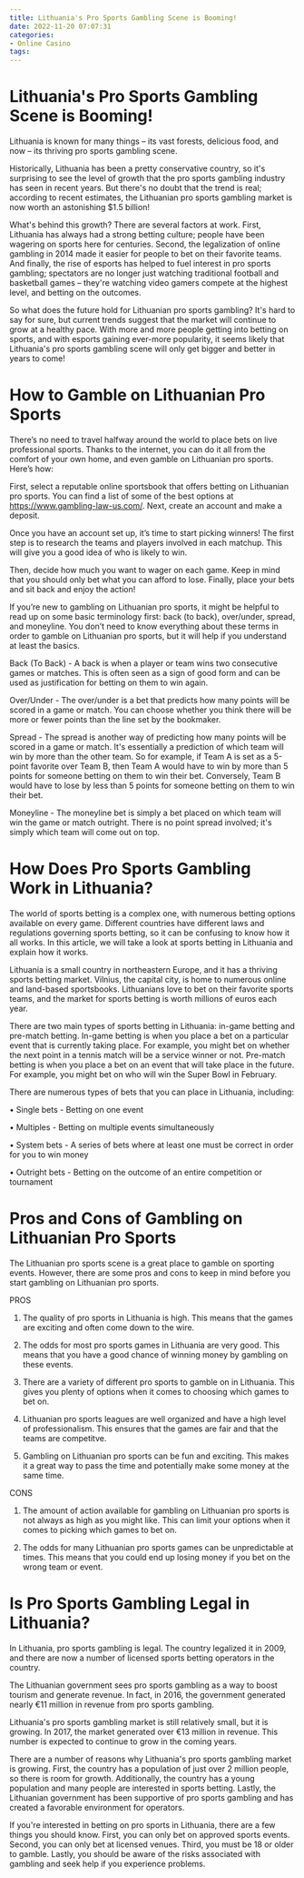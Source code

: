 ```yaml
---
title: Lithuania's Pro Sports Gambling Scene is Booming!
date: 2022-11-20 07:07:31
categories:
- Online Casino
tags:
---
```



#  Lithuania's Pro Sports Gambling Scene is Booming!

Lithuania is known for many things – its vast forests, delicious food, and now – its thriving pro sports gambling scene.

Historically, Lithuania has been a pretty conservative country, so it's surprising to see the level of growth that the pro sports gambling industry has seen in recent years. But there's no doubt that the trend is real; according to recent estimates, the Lithuanian pro sports gambling market is now worth an astonishing $1.5 billion!

What's behind this growth? There are several factors at work. First, Lithuania has always had a strong betting culture; people have been wagering on sports here for centuries. Second, the legalization of online gambling in 2014 made it easier for people to bet on their favorite teams. And finally, the rise of esports has helped to fuel interest in pro sports gambling; spectators are no longer just watching traditional football and basketball games – they're watching video gamers compete at the highest level, and betting on the outcomes.

So what does the future hold for Lithuanian pro sports gambling? It's hard to say for sure, but current trends suggest that the market will continue to grow at a healthy pace. With more and more people getting into betting on sports, and with esports gaining ever-more popularity, it seems likely that Lithuania's pro sports gambling scene will only get bigger and better in years to come!

#  How to Gamble on Lithuanian Pro Sports

There’s no need to travel halfway around the world to place bets on live professional sports. Thanks to the internet, you can do it all from the comfort of your own home, and even gamble on Lithuanian pro sports. Here’s how:

First, select a reputable online sportsbook that offers betting on Lithuanian pro sports. You can find a list of some of the best options at https://www.gambling-law-us.com/. Next, create an account and make a deposit.

Once you have an account set up, it’s time to start picking winners! The first step is to research the teams and players involved in each matchup. This will give you a good idea of who is likely to win.

Then, decide how much you want to wager on each game. Keep in mind that you should only bet what you can afford to lose. Finally, place your bets and sit back and enjoy the action!

If you’re new to gambling on Lithuanian pro sports, it might be helpful to read up on some basic terminology first: back (to back), over/under, spread, and moneyline. You don’t need to know everything about these terms in order to gamble on Lithuanian pro sports, but it will help if you understand at least the basics.

Back (To Back) - A back is when a player or team wins two consecutive games or matches. This is often seen as a sign of good form and can be used as justification for betting on them to win again.

Over/Under - The over/under is a bet that predicts how many points will be scored in a game or match. You can choose whether you think there will be more or fewer points than the line set by the bookmaker.

Spread - The spread is another way of predicting how many points will be scored in a game or match. It's essentially a prediction of which team will win by more than the other team. So for example, if Team A is set as a 5-point favorite over Team B, then Team A would have to win by more than 5 points for someone betting on them to win their bet. Conversely, Team B would have to lose by less than 5 points for someone betting on them to win their bet.

Moneyline - The moneyline bet is simply a bet placed on which team will win the game or match outright. There is no point spread involved; it's simply which team will come out on top.

#  How Does Pro Sports Gambling Work in Lithuania?

The world of sports betting is a complex one, with numerous betting options available on every game. Different countries have different laws and regulations governing sports betting, so it can be confusing to know how it all works. In this article, we will take a look at sports betting in Lithuania and explain how it works.

Lithuania is a small country in northeastern Europe, and it has a thriving sports betting market. Vilnius, the capital city, is home to numerous online and land-based sportsbooks. Lithuanians love to bet on their favorite sports teams, and the market for sports betting is worth millions of euros each year.

There are two main types of sports betting in Lithuania: in-game betting and pre-match betting. In-game betting is when you place a bet on a particular event that is currently taking place. For example, you might bet on whether the next point in a tennis match will be a service winner or not. Pre-match betting is when you place a bet on an event that will take place in the future. For example, you might bet on who will win the Super Bowl in February.

There are numerous types of bets that you can place in Lithuania, including:

• Single bets - Betting on one event

• Multiples - Betting on multiple events simultaneously

• System bets - A series of bets where at least one must be correct in order for you to win money

• Outright bets - Betting on the outcome of an entire competition or tournament

#  Pros and Cons of Gambling on Lithuanian Pro Sports

The Lithuanian pro sports scene is a great place to gamble on sporting events. However, there are some pros and cons to keep in mind before you start gambling on Lithuanian pro sports.

PROS

1. The quality of pro sports in Lithuania is high. This means that the games are exciting and often come down to the wire.

2. The odds for most pro sports games in Lithuania are very good. This means that you have a good chance of winning money by gambling on these events.

3. There are a variety of different pro sports to gamble on in Lithuania. This gives you plenty of options when it comes to choosing which games to bet on.

4. Lithuanian pro sports leagues are well organized and have a high level of professionalism. This ensures that the games are fair and that the teams are competitve.

5. Gambling on Lithuanian pro sports can be fun and exciting. This makes it a great way to pass the time and potentially make some money at the same time.

CONS

1. The amount of action available for gambling on Lithuanian pro sports is not always as high as you might like. This can limit your options when it comes to picking which games to bet on.

2. The odds for many Lithuanian pro sports games can be unpredictable at times. This means that you could end up losing money if you bet on the wrong team or event.

#  Is Pro Sports Gambling Legal in Lithuania?

In Lithuania, pro sports gambling is legal. The country legalized it in 2009, and there are now a number of licensed sports betting operators in the country.

The Lithuanian government sees pro sports gambling as a way to boost tourism and generate revenue. In fact, in 2016, the government generated nearly €11 million in revenue from pro sports gambling.

Lithuania's pro sports gambling market is still relatively small, but it is growing. In 2017, the market generated over €13 million in revenue. This number is expected to continue to grow in the coming years.

There are a number of reasons why Lithuania's pro sports gambling market is growing. First, the country has a population of just over 2 million people, so there is room for growth. Additionally, the country has a young population and many people are interested in sports betting. Lastly, the Lithuanian government has been supportive of pro sports gambling and has created a favorable environment for operators.

If you're interested in betting on pro sports in Lithuania, there are a few things you should know. First, you can only bet on approved sports events. Second, you can only bet at licensed venues. Third, you must be 18 or older to gamble. Lastly, you should be aware of the risks associated with gambling and seek help if you experience problems.